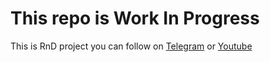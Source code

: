 # This repo is Work In Progress

This is RnD project you can follow on [Telegram](https://t.me/devops_garage) or [Youtube](https://www.youtube.com/channel/UCgYAre_aCS9swWL8ZDbOAbw)